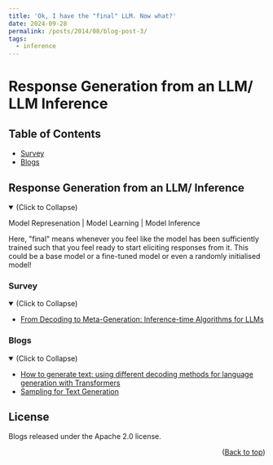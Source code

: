 ```yaml
---
title: 'Ok, I have the "final" LLM. Now what?'
date: 2024-09-28
permalink: /posts/2014/08/blog-post-3/
tags:
  - inference
---
```


<div id="top"></div>

# Response Generation from an LLM/ LLM Inference 

## Table of Contents

- [Survey](#Survey)
- [Blogs](#Blogs)

## Response Generation from an LLM/ Inference

<details open>
<summary>(Click to Collapse)</summary>

Model Represenation | Model Learning | Model Inference


Here, "final" means whenever you feel like the model has been sufficiently trained such that you feel ready to start eliciting responses from it. This could be a base model or a fine-tuned model or even a randomly initialised model!

</details>

### Survey

<details open>
<summary>(Click to Collapse)</summary>

- [From Decoding to Meta-Generation: Inference-time Algorithms for LLMs](https://arxiv.org/abs/2406.16838)

</details>

### Blogs

<details open>
<summary>(Click to Collapse)</summary>

- [How to generate text: using different decoding methods for language generation with Transformers](https://huggingface.co/blog/how-to-generate)
- [Sampling for Text Generation](https://huyenchip.com/2024/01/16/sampling.html)

</details>

## License
Blogs released under the Apache 2.0 license.

<p align="right">(<a href="#top">Back to top</a>)</p>
